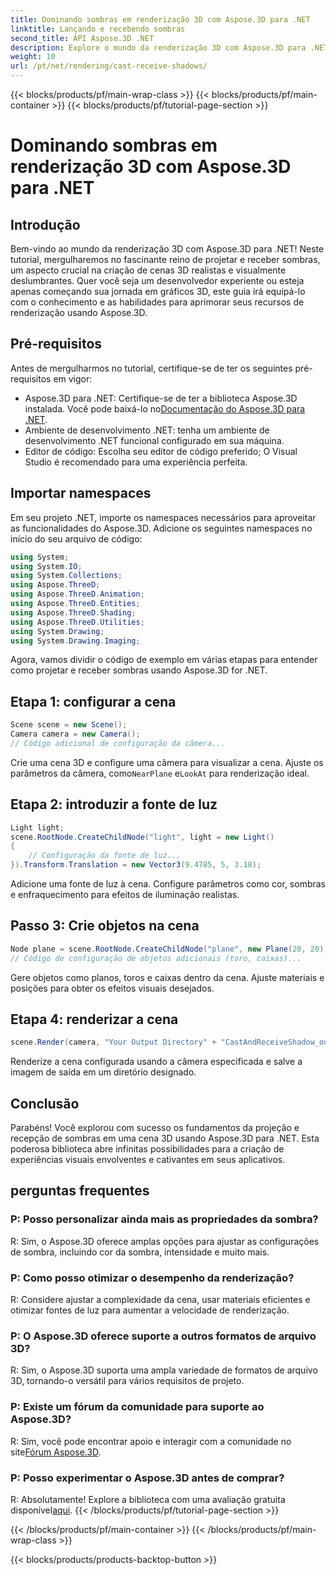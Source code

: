 ```yaml
---
title: Dominando sombras em renderização 3D com Aspose.3D para .NET
linktitle: Lançando e recebendo sombras
second_title: API Aspose.3D .NET
description: Explore o mundo da renderização 3D com Aspose.3D para .NET. Projete e receba sombras sem esforço. Baixe o seu teste gratuito agora!
weight: 10
url: /pt/net/rendering/cast-receive-shadows/
---
```


{{< blocks/products/pf/main-wrap-class >}}
{{< blocks/products/pf/main-container >}}
{{< blocks/products/pf/tutorial-page-section >}}

# Dominando sombras em renderização 3D com Aspose.3D para .NET

## Introdução
Bem-vindo ao mundo da renderização 3D com Aspose.3D para .NET! Neste tutorial, mergulharemos no fascinante reino de projetar e receber sombras, um aspecto crucial na criação de cenas 3D realistas e visualmente deslumbrantes. Quer você seja um desenvolvedor experiente ou esteja apenas começando sua jornada em gráficos 3D, este guia irá equipá-lo com o conhecimento e as habilidades para aprimorar seus recursos de renderização usando Aspose.3D.
## Pré-requisitos
Antes de mergulharmos no tutorial, certifique-se de ter os seguintes pré-requisitos em vigor:
-  Aspose.3D para .NET: Certifique-se de ter a biblioteca Aspose.3D instalada. Você pode baixá-lo no[Documentação do Aspose.3D para .NET](https://reference.aspose.com/3d/net/).
- Ambiente de desenvolvimento .NET: tenha um ambiente de desenvolvimento .NET funcional configurado em sua máquina.
- Editor de código: Escolha seu editor de código preferido; O Visual Studio é recomendado para uma experiência perfeita.
## Importar namespaces
Em seu projeto .NET, importe os namespaces necessários para aproveitar as funcionalidades do Aspose.3D. Adicione os seguintes namespaces no início do seu arquivo de código:
```csharp
using System;
using System.IO;
using System.Collections;
using Aspose.ThreeD;
using Aspose.ThreeD.Animation;
using Aspose.ThreeD.Entities;
using Aspose.ThreeD.Shading;
using Aspose.ThreeD.Utilities;
using System.Drawing;
using System.Drawing.Imaging;
```
Agora, vamos dividir o código de exemplo em várias etapas para entender como projetar e receber sombras usando Aspose.3D for .NET.
## Etapa 1: configurar a cena
```csharp
Scene scene = new Scene();
Camera camera = new Camera();
// Código adicional de configuração da câmera...
```
Crie uma cena 3D e configure uma câmera para visualizar a cena. Ajuste os parâmetros da câmera, como`NearPlane` e`LookAt` para renderização ideal.
## Etapa 2: introduzir a fonte de luz
```csharp
Light light;
scene.RootNode.CreateChildNode("light", light = new Light()
{
    // Configuração da fonte de luz...
}).Transform.Translation = new Vector3(9.4785, 5, 3.18);
```
Adicione uma fonte de luz à cena. Configure parâmetros como cor, sombras e enfraquecimento para efeitos de iluminação realistas.
## Passo 3: Crie objetos na cena
```csharp
Node plane = scene.RootNode.CreateChildNode("plane", new Plane(20, 20));
// Código de configuração de objetos adicionais (toro, caixas)...
```
Gere objetos como planos, toros e caixas dentro da cena. Ajuste materiais e posições para obter os efeitos visuais desejados.
## Etapa 4: renderizar a cena
```csharp
scene.Render(camera, "Your Output Directory" + "CastAndReceiveShadow_out.png", new Size(1024, 1024), ImageFormat.Png, opt);
```
Renderize a cena configurada usando a câmera especificada e salve a imagem de saída em um diretório designado.
## Conclusão
Parabéns! Você explorou com sucesso os fundamentos da projeção e recepção de sombras em uma cena 3D usando Aspose.3D para .NET. Esta poderosa biblioteca abre infinitas possibilidades para a criação de experiências visuais envolventes e cativantes em seus aplicativos.
## perguntas frequentes
### P: Posso personalizar ainda mais as propriedades da sombra?
R: Sim, o Aspose.3D oferece amplas opções para ajustar as configurações de sombra, incluindo cor da sombra, intensidade e muito mais.
### P: Como posso otimizar o desempenho da renderização?
R: Considere ajustar a complexidade da cena, usar materiais eficientes e otimizar fontes de luz para aumentar a velocidade de renderização.
### P: O Aspose.3D oferece suporte a outros formatos de arquivo 3D?
R: Sim, o Aspose.3D suporta uma ampla variedade de formatos de arquivo 3D, tornando-o versátil para vários requisitos de projeto.
### P: Existe um fórum da comunidade para suporte ao Aspose.3D?
 R: Sim, você pode encontrar apoio e interagir com a comunidade no site[Fórum Aspose.3D](https://forum.aspose.com/c/3d/18).
### P: Posso experimentar o Aspose.3D antes de comprar?
 R: Absolutamente! Explore a biblioteca com uma avaliação gratuita disponível[aqui](https://releases.aspose.com/).
{{< /blocks/products/pf/tutorial-page-section >}}

{{< /blocks/products/pf/main-container >}}
{{< /blocks/products/pf/main-wrap-class >}}

{{< blocks/products/products-backtop-button >}}
